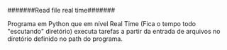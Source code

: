 #######Read file real time#######

Programa em Python que em nível Real Time (Fica o tempo todo "escutando" diretório) executa tarefas a partir da entrada de arquivos no diretório definido no path do programa.  
